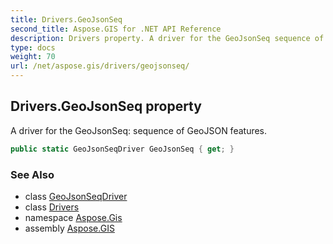 ```yaml
---
title: Drivers.GeoJsonSeq
second_title: Aspose.GIS for .NET API Reference
description: Drivers property. A driver for the GeoJsonSeq sequence of GeoJSON features
type: docs
weight: 70
url: /net/aspose.gis/drivers/geojsonseq/
---
```

## Drivers.GeoJsonSeq property

A driver for the GeoJsonSeq: sequence of GeoJSON features.

```csharp
public static GeoJsonSeqDriver GeoJsonSeq { get; }
```

### See Also

* class [GeoJsonSeqDriver](../../../aspose.gis.formats.geojsonseq/geojsonseqdriver/)
* class [Drivers](../)
* namespace [Aspose.Gis](../../drivers/)
* assembly [Aspose.GIS](../../../)



